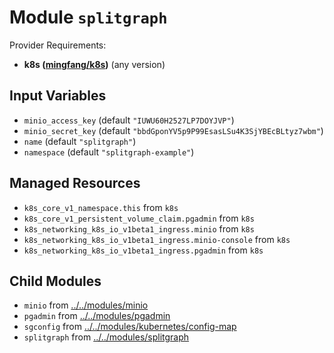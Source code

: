
# Module `splitgraph`

Provider Requirements:
* **k8s ([mingfang/k8s](https://registry.terraform.io/providers/mingfang/k8s/latest))** (any version)

## Input Variables
* `minio_access_key` (default `"IUWU60H2527LP7DOYJVP"`)
* `minio_secret_key` (default `"bbdGponYV5p9P99EsasLSu4K3SjYBEcBLtyz7wbm"`)
* `name` (default `"splitgraph"`)
* `namespace` (default `"splitgraph-example"`)

## Managed Resources
* `k8s_core_v1_namespace.this` from `k8s`
* `k8s_core_v1_persistent_volume_claim.pgadmin` from `k8s`
* `k8s_networking_k8s_io_v1beta1_ingress.minio` from `k8s`
* `k8s_networking_k8s_io_v1beta1_ingress.minio-console` from `k8s`
* `k8s_networking_k8s_io_v1beta1_ingress.pgadmin` from `k8s`

## Child Modules
* `minio` from [../../modules/minio](../../modules/minio)
* `pgadmin` from [../../modules/pgadmin](../../modules/pgadmin)
* `sgconfig` from [../../modules/kubernetes/config-map](../../modules/kubernetes/config-map)
* `splitgraph` from [../../modules/splitgraph](../../modules/splitgraph)

